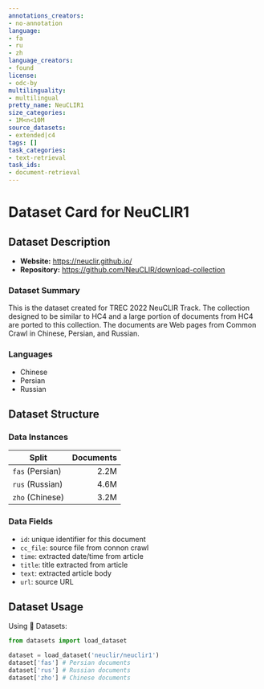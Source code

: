 ```yaml
---
annotations_creators:
- no-annotation
language:
- fa
- ru
- zh
language_creators:
- found
license:
- odc-by
multilinguality:
- multilingual
pretty_name: NeuCLIR1
size_categories:
- 1M<n<10M
source_datasets:
- extended|c4
tags: []
task_categories:
- text-retrieval
task_ids:
- document-retrieval
---
```


# Dataset Card for NeuCLIR1

## Dataset Description

- **Website:** https://neuclir.github.io/
- **Repository:** https://github.com/NeuCLIR/download-collection

### Dataset Summary

This is the dataset created for TREC 2022 NeuCLIR Track. The collection designed to be similar to HC4 and a large portion of documents from HC4 are ported to this collection.
The documents are Web pages from Common Crawl in Chinese, Persian, and Russian.

### Languages

 - Chinese
 - Persian
 - Russian

## Dataset Structure

### Data Instances

| Split           | Documents |
|-----------------|----------:|
| `fas` (Persian) |      2.2M |
| `rus` (Russian) |      4.6M |
| `zho` (Chinese) |      3.2M |

### Data Fields
 - `id`: unique identifier for this document
 - `cc_file`: source file from connon crawl
 - `time`: extracted date/time from article
 - `title`: title extracted from article
 - `text`: extracted article body
 - `url`: source URL

## Dataset Usage

Using 🤗 Datasets:

```python
from datasets import load_dataset

dataset = load_dataset('neuclir/neuclir1')
dataset['fas'] # Persian documents
dataset['rus'] # Russian documents
dataset['zho'] # Chinese documents
```
